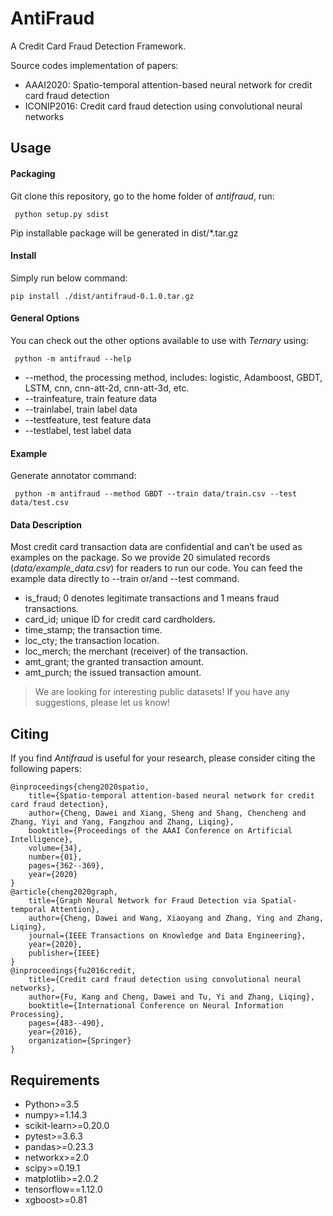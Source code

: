 # AntiFraud
A Credit Card Fraud Detection Framework.

Source codes implementation of papers:
- AAAI2020: Spatio-temporal attention-based neural network for credit card fraud detection
- ICONIP2016: Credit card fraud detection using convolutional neural networks


## Usage

#### Packaging
Git clone this repository, go to the home folder of *antifraud*, run: 

     python setup.py sdist

Pip installable package will be generated in dist/*.tar.gz
#### Install

Simply run below command:

    pip install ./dist/antifraud-0.1.0.tar.gz


#### General Options

You can check out the other options available to use with *Ternary* using:

     python -m antifraud --help

- --method, the processing method, includes: logistic, Adamboost, GBDT, LSTM, cnn,
                                 cnn-att-2d, cnn-att-3d, etc.
- --trainfeature, train feature data
- --trainlabel, train label data
- --testfeature, test feature data
- --testlabel, test label data


#### Example
Generate annotator command:

     python -m antifraud --method GBDT --train data/train.csv --test data/test.csv

#### Data Description

Most credit card transaction data are confidential and can’t be used as examples on the package. So we provide 20 simulated records (*data/example_data.csv*) for readers to run our code. You can feed the example data directly to --train or/and --test command.

- is_fraud;  0 denotes legitimate transactions and 1 means fraud transactions.
- card_id; unique ID for credit card cardholders. 
- time_stamp; the transaction time.
- loc_cty; the transaction location. 
- loc_merch; the merchant (receiver) of the transaction.  
- amt_grant; the granted transaction amount.  
- amt_purch; the issued transaction amount.
   

> We are looking for interesting public datasets! If you have any suggestions, please let us know!

## Citing

If you find *Antifraud* is useful for your research, please consider citing the following papers:

    @inproceedings{cheng2020spatio,
        title={Spatio-temporal attention-based neural network for credit card fraud detection},
        author={Cheng, Dawei and Xiang, Sheng and Shang, Chencheng and Zhang, Yiyi and Yang, Fangzhou and Zhang, Liqing},
        booktitle={Proceedings of the AAAI Conference on Artificial Intelligence},
        volume={34},
        number={01},
        pages={362--369},
        year={2020}
    }
    @article{cheng2020graph,
        title={Graph Neural Network for Fraud Detection via Spatial-temporal Attention},
        author={Cheng, Dawei and Wang, Xiaoyang and Zhang, Ying and Zhang, Liqing},
        journal={IEEE Transactions on Knowledge and Data Engineering},
        year={2020},
        publisher={IEEE}
    }
    @inproceedings{fu2016credit,
        title={Credit card fraud detection using convolutional neural networks},
        author={Fu, Kang and Cheng, Dawei and Tu, Yi and Zhang, Liqing},
        booktitle={International Conference on Neural Information Processing},
        pages={483--490},
        year={2016},
        organization={Springer}
    }
    
    
## Requirements

-  Python>=3.5
-  numpy>=1.14.3
-  scikit-learn>=0.20.0
-  pytest>=3.6.3
-  pandas>=0.23.3
-  networkx>=2.0
-  scipy>=0.19.1
-  matplotlib>=2.0.2
-  tensorflow==1.12.0
-  xgboost>=0.81
